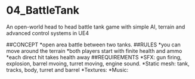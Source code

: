 # 04_BattleTank
An open-world head to head battle tank game with simple AI, terrain and advanced control systems in UE4

##CONCEPT
*open area battle between two tanks.
##RULES
*you can move around the terrain 
*both players start with finite health and ammo
*each direct hit takes health away
##REQUIREMENTS
*SFX: gun firing, explosion, barrel mvoing, turret moving, engine sound.
*Static mesh: tank, tracks, body, turret and barrel
*Textures:
*Music:

